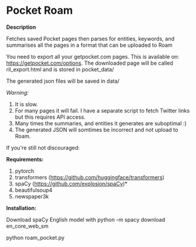 # Pocket Roam

**Description**

Fetches saved Pocket pages then parses for entities, keywords, and summarises all the pages in a format that can be uploaded to Roam

You need to export all your getpocket.com pages. This is available on: https://getpocket.com/options.
The downloaded page will be called ril_export.html and is stored in pocket_data/


The generated json files will be saved in data/


*Warning:*
1. It is slow.
2. For many pages it will fail. I have a separate script to fetch Twitter links but this requires API access.
3. Many times the summaries, and entities it generates are suboptimal :)
4. The generated JSON will somtimes be incorrect and not upload to Roam.


If you're still not discouraged:

**Requirements:**

1. pytorch 
2. transformers (https://github.com/huggingface/transformers)
3. spaCy (https://github.com/explosion/spaCy)*
4. beautifulsoup4
5. newspaper3k

**Installation:**

Download spaCy English model with python -m spacy download en_core_web_sm

python roam_pocket.py
